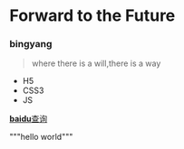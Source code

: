 # Forward to the Future
### bingyang
> where there is a will,there is a way

* H5
* CSS3
* JS

[**baidu**查询](https://www.baidu.com)

"""hello world"""
